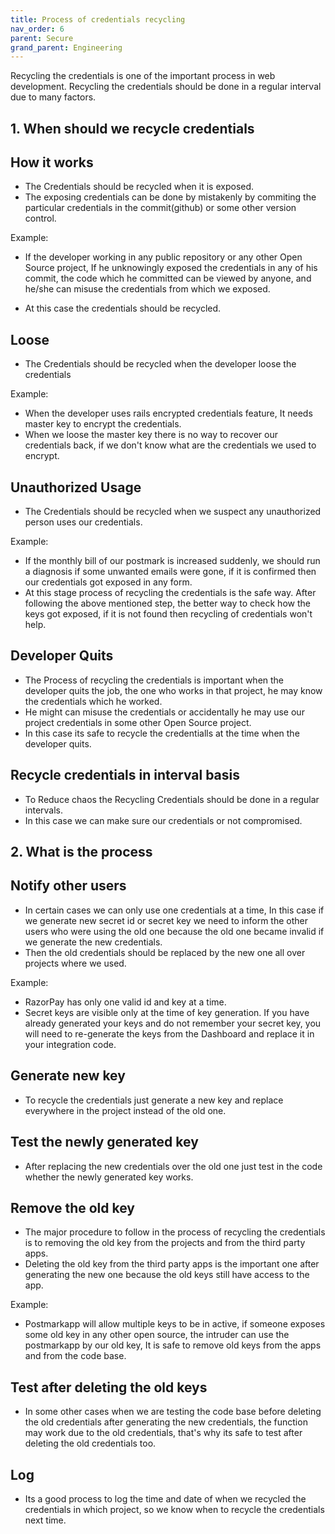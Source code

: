 ```yaml
---
title: Process of credentials recycling
nav_order: 6
parent: Secure
grand_parent: Engineering
---
```


Recycling the credentials is one of the important process in web development. Recycling the credentials should be done in a regular interval due to many factors.

## 1. When should we recycle credentials

## How it works

- 	The Credentials should be recycled when it is exposed. 
-	The exposing credentials can be done by mistakenly by commiting the 	particular credentials in the commit(github) or some other version control.

Example:


-	If the developer working in any public repository or any other Open Source project, If he unknowingly exposed the credentials in any of his commit, the code which he committed can be viewed by anyone, and he/she can misuse the credentials from which we exposed.

-	At this case the credentials should be recycled.

## Loose

-	The Credentials should be recycled when the developer loose the credentials

Example:

-	When the developer uses rails encrypted credentials feature, It needs master key to encrypt the credentials.
-	When we loose the master key there is no way to recover our credentials back, if we don't know what are the credentials we used to encrypt.

## Unauthorized Usage

-	The Credentials should be recycled when we suspect any unauthorized person uses our credentials.

Example: 

-	If the monthly bill of our postmark is increased suddenly, we should run a diagnosis if some unwanted emails were gone, if it is confirmed then our credentials got exposed in any form.
-	At this stage process of recycling the credentials is the safe way.
After following the above mentioned step, the better way to check how the keys got exposed, if it is not found then recycling of credentials won't help.

## Developer Quits

-	The Process of recycling the credentials is important when the developer quits the job, the one who works in that project, he may know the credentials which he worked.
-	He might can misuse the credentials or accidentally he may use our project credentials in some other Open Source project.
-	In this case its safe to recycle the credentialls at the time when the developer quits.

## Recycle credentials in interval basis

-	To Reduce chaos the Recycling Credentials should be done in a regular intervals.
-	In this case we can make sure our credentials or not compromised.

## 2. What is the process

## Notify other users

-	In certain cases we can only use one credentials at a time, In this case if we generate new secret id or secret key we need to inform the other users who were using the old one because the old one became invalid if we generate the new credentials.
-	Then the old credentials should be replaced by the new one all over projects where we used.

Example: 

-	RazorPay has only one valid id and key at a time.
-	Secret keys are visible only at the time of key generation. If you have already generated your keys and do not remember your secret key, you will need to re-generate the keys from the Dashboard and replace it in your integration code.

## Generate new key

-	To recycle the credentials just generate a new key and replace everywhere in the project instead of the old one.

## Test the newly generated key

-	After replacing the new credentials over the old one just test in the code whether the newly generated key works.

## Remove the old key

-	The major procedure to follow in the process of recycling the credentials is to removing the old key from the projects and from the third party apps.
-	Deleting the old key from the third party apps is the important one after generating the new one because the old keys still have access to the app.

Example:

-	Postmarkapp will allow multiple keys to be in active, if someone exposes some old key in any other open source, the intruder can use the postmarkapp by our old key, It is safe to remove old keys from the apps and from the code base.

## Test after deleting the old keys

-	In some other cases when we are testing the code base before deleting the old credentials after generating the new credentials, the function may work due to the old credentials, that's why its safe to test after deleting the old credentials too.

## Log

-	Its a good process to log the time and date of when we recycled the credentials in which project, so we know when to recycle the credentials next time.